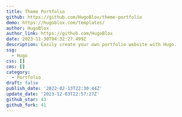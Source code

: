 ```yaml
---
title: Theme Portfolio
github: https://github.com/HugoBlox/theme-portfolio
demo: https://hugoblox.com/templates/
author: HugoBlox
author_link: https://github.com/HugoBlox
date: 2023-11-30T04:32:27.499Z
description: Easily create your own portfolio website with Hugo.
ssg:
  - Hugo
css: []
cms: []
category:
  - Portfolio
draft: false
publish_date: '2022-02-13T22:30:44Z'
update_date: '2023-12-03T22:57:27Z'
github_star: 43
github_fork: 41
---
```

